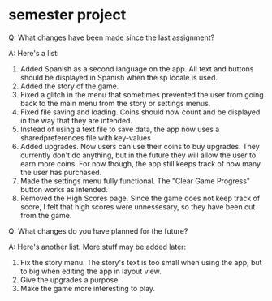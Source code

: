 # semester project

Q: What changes have been made since the last assignment?

A: Here's a list:

1. Added Spanish as a second language on the app. All text and buttons should be displayed in Spanish when the sp locale is used.
2. Added the story of the game.
3. Fixed a glitch in the menu that sometimes prevented the user from going back to the main menu from the story or settings menus.
4. Fixed file saving and loading. Coins should now count and be displayed in the way that they are intended.
5. Instead of using a text file to save data, the app now uses a sharedpreferences file with key-values
6. Added upgrades. Now users can use their coins to buy upgrades. They currently don't do anything, but in the future they will allow the user to earn more coins. For now though, the app still keeps track of how many the user has purchased.
7. Made the settings menu fully functional. The "Clear Game Progress" button works as intended.
8. Removed the High Scores page. Since the game does not keep track of score, I felt that high scores were unnessesary, so they have been cut from the game.

Q: What changes do you have planned for the future?

A: Here's another list. More stuff may be added later:

1. Fix the story menu. The story's text is too small when using the app, but to big when editing the app in layout view.
2. Give the upgrades a purpose.
3. Make the game more interesting to play.
